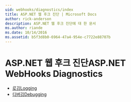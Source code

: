 ```yaml
---
uid: webhooks/diagnostics/index
title: ASP.NET 웹 후크 진단 | Microsoft Docs
author: rick-anderson
description: ASP.NET 웹 후크 진단에 대 한 문서
ms.author: riande
ms.date: 10/14/2016
ms.assetid: b5f3d8b0-6964-47a4-954e-c7722e88707b
---
```

# <a name="aspnet-webhooks-diagnostics"></a><span data-ttu-id="17bb6-103">ASP.NET 웹 후크 진단</span><span class="sxs-lookup"><span data-stu-id="17bb6-103">ASP.NET WebHooks Diagnostics</span></span>

* [<span data-ttu-id="17bb6-104">로깅</span><span class="sxs-lookup"><span data-stu-id="17bb6-104">Logging</span></span>](logging.md)
* [<span data-ttu-id="17bb6-105">디버깅</span><span class="sxs-lookup"><span data-stu-id="17bb6-105">Debugging</span></span>](debugging.md)
